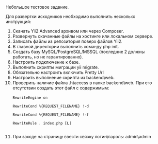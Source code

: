 <p>Небольшое тестовое задание.</p>

<p>Для развертки исходников необходимо выполнить несколько инструкций:</p>
<ol>
    <li>Скачать Yii2 Advanced архивом или через Composer.</li>
    <li>Развернуть скачанные файлы на хостинге или локальном сервере.</li>
    <li>Записать файлы из репозитория поверх файлов Yii2.</li>
    <li>В главной директории выполнить команду php init.</li>
    <li>Создать базу MySQL/PostgreSQL/MSSQL (последние 2 должны работать, но не гарантированно).</li>
    <li>Настроить подключение к базе.</li>
    <li>Выполнить скрипты миграции yii migrate.</li>
    <li>Обязательно настроить включить Pretty Url</li>
    <li>Настроить выполнение скрипта из backend\web.</li>
    <li>
        Проверить наличие файла .htaccess в папке backend\web. При его отсутствии создать этот файл с содержимым:</br>
        <code>
RewriteEngine on</br>
RewriteCond %{REQUEST_FILENAME} !-d</br>
RewriteCond %{REQUEST_FILENAME} !-f</br>
RewriteRule . index.php [L]</br>
        </code>
    </li>
    <li>При заходе на страницу ввести связку логин\пароль: admin\admin</li>
</ol>
